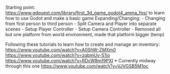 Starting point: https://www.gdquest.com/library/first_3d_game_godot4_arena_fps/ to learn how to use Godot and make a basic game
Expanding/Changing:
	- Changing from first person to third person
		- Split Camera and Player into separate scenes
		- Setup Player Controller
		- Setup Camera Controller
		- Removed all but one platform from world environment, made that platform bigger (temp)


Following these tutorials to learn how to create and manage an inventory: 
	https://www.youtube.com/watch?v=A0ShW-ZMXm0
	https://www.youtube.com/watch?v=zqbmUv-S1io
	https://www.youtube.com/watch?v=RDcW8mf9PXI * Currently midway through this one
	https://www.youtube.com/watch?v=VJVGSB5M1pc
